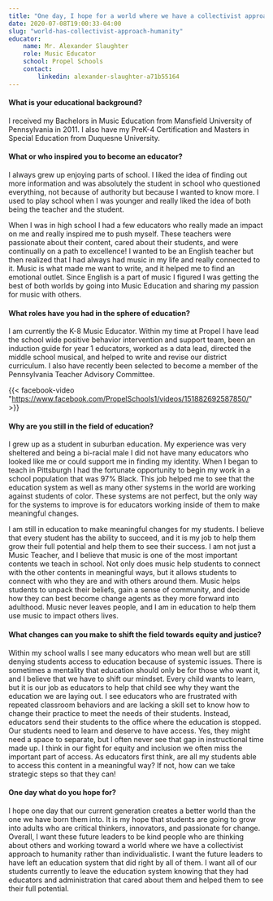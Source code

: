 ```yaml
---
title: "One day, I hope for a world where we have a collectivist approach to humanity rather than individualistic"
date: 2020-07-08T19:00:33-04:00
slug: "world-has-collectivist-approach-humanity"
educator:
    name: Mr. Alexander Slaughter
    role: Music Educator
    school: Propel Schools
    contact:
        linkedin: alexander-slaughter-a71b55164
---
```


#### What is your educational background?

I received my Bachelors in Music Education from Mansfield University of Pennsylvania in 2011. I also have my PreK-4 Certification and Masters in Special Education from Duquesne University.

#### What or who inspired you to become an educator?

I always grew up enjoying parts of school. I liked the idea of finding out more information and was absolutely the student in school who questioned everything, not because of authority but because I wanted to know more. I used to play school when I was younger and really liked the idea of both being the teacher and the student.

When I was in high school I had a few educators who really made an impact on me and really inspired me to push myself. These teachers were passionate about their content, cared about their students, and were continually on a path to excellence! I wanted to be an English teacher but then realized that I had always had music in my life and really connected to it. Music is what made me want to write, and it helped me to find an emotional outlet. Since English is a part of music I figured I was getting the best of both worlds by going into Music Education and sharing my passion for music with others.

#### What roles have you had in the sphere of education?

I am currently the K-8 Music Educator. Within my time at Propel I have lead the school wide positive behavior intervention and support team, been an induction guide for year 1 educators, worked as a data lead, directed the middle school musical, and helped to write and revise our district curriculum. I also have recently been selected to become a member of the Pennsylvania Teacher Advisory Committee.

{{< facebook-video "https://www.facebook.com/PropelSchools1/videos/151882692587850/" >}}

#### Why are you still in the field of education?

I grew up as a student in suburban education. My experience was very sheltered and being a bi-racial male I did not have many educators who looked like me or could support me in finding my identity. When I began to teach in Pittsburgh I had the fortunate opportunity to begin my work in a school population that was 97% Black. This job helped me to see that the education system as well as many other systems in the world are working against students of color. These systems are not perfect, but the only way for the systems to improve is for educators working inside of them to make meaningful changes.

I am still in education to make meaningful changes for my students. I believe that every student has the ability to succeed, and it is my job to help them grow their full potential and help them to see their success. I am not just a Music Teacher, and I believe that music is one of the most important contents we teach in school. Not only does music help students to connect with the other contents in meaningful ways, but it allows students to connect with who they are and with others around them. Music helps students to unpack their beliefs, gain a sense of community, and decide how they can best become change agents as they more forward into adulthood. Music never leaves people, and I am in education to help them use music to impact others lives.

#### What changes can you make to shift the field towards equity and justice?

Within my school walls I see many educators who mean well but are still denying students access to education because of systemic issues. There is sometimes a mentality that education should only be for those who want it, and I believe that we have to shift our mindset. Every child wants to learn, but it is our job as educators to help that child see why they want the education we are laying out. I see educators who are frustrated with repeated classroom behaviors and are lacking a skill set to know how to change their practice to meet the needs of their students. Instead, educators send their students to the office where the education is stopped. Our students need to learn and deserve to have access. Yes, they might need a space to separate, but I often never see that gap in instructional time made up. I think in our fight for equity and inclusion we often miss the important part of access. As educators first think, are all my students able to access this content in a meaningful way? If not, how can we take strategic steps so that they can!

#### One day what do you hope for?

I hope one day that our current generation creates a better world than the one we have born them into. It is my hope that students are going to grow into adults who are critical thinkers, innovators, and passionate for change. Overall, I want these future leaders to be kind people who are thinking about others and working toward a world where we have a collectivist approach to humanity rather than individualistic. I want the future leaders to have left an education system that did right by all of them. I want all of our students currently to leave the education system knowing that they had educators and administration that cared about them and helped them to see their full potential.
